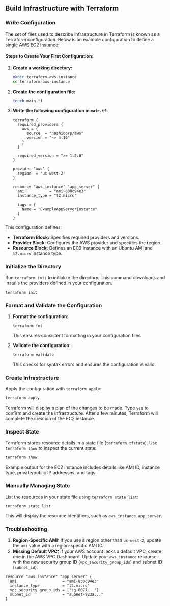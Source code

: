 ## Build Infrastructure with Terraform

### Write Configuration

The set of files used to describe infrastructure in Terraform is known as a Terraform configuration. Below is an example configuration to define a single AWS EC2 instance:

#### Steps to Create Your First Configuration:

1. **Create a working directory:**
   ```bash
   mkdir terraform-aws-instance
   cd terraform-aws-instance
   ```

2. **Create the configuration file:**
   ```bash
   touch main.tf
   ```

3. **Write the following configuration in `main.tf`:**
   ```hcl
   terraform {
     required_providers {
       aws = {
         source  = "hashicorp/aws"
         version = "~> 4.16"
       }
     }

     required_version = ">= 1.2.0"
   }

   provider "aws" {
     region  = "us-west-2"
   }

   resource "aws_instance" "app_server" {
     ami           = "ami-830c94e3"
     instance_type = "t2.micro"

     tags = {
       Name = "ExampleAppServerInstance"
     }
   }
   ```

This configuration defines:
- **Terraform Block:** Specifies required providers and versions.
- **Provider Block:** Configures the AWS provider and specifies the region.
- **Resource Block:** Defines an EC2 instance with an Ubuntu AMI and `t2.micro` instance type.

### Initialize the Directory

Run `terraform init` to initialize the directory. This command downloads and installs the providers defined in your configuration.

```bash
terraform init
```

### Format and Validate the Configuration

1. **Format the configuration:**
   ```bash
   terraform fmt
   ```
   This ensures consistent formatting in your configuration files.

2. **Validate the configuration:**
   ```bash
   terraform validate
   ```
   This checks for syntax errors and ensures the configuration is valid.

### Create Infrastructure

Apply the configuration with `terraform apply`:

```bash
terraform apply
```

Terraform will display a plan of the changes to be made. Type `yes` to confirm and create the infrastructure. After a few minutes, Terraform will complete the creation of the EC2 instance.

### Inspect State

Terraform stores resource details in a state file (`terraform.tfstate`). Use `terraform show` to inspect the current state:

```bash
terraform show
```

Example output for the EC2 instance includes details like AMI ID, instance type, private/public IP addresses, and tags.

### Manually Managing State

List the resources in your state file using `terraform state list`:

```bash
terraform state list
```

This will display the resource identifiers, such as `aws_instance.app_server`.

### Troubleshooting

1. **Region-Specific AMI:** If you use a region other than `us-west-2`, update the `ami` value with a region-specific AMI ID.
2. **Missing Default VPC:** If your AWS account lacks a default VPC, create one in the AWS VPC Dashboard. Update your `aws_instance` resource with the new security group ID (`vpc_security_group_ids`) and subnet ID (`subnet_id`).

```hcl
resource "aws_instance" "app_server" {
  ami                    = "ami-830c94e3"
  instance_type          = "t2.micro"
  vpc_security_group_ids = ["sg-0077..."]
  subnet_id              = "subnet-923a..."
}
```
